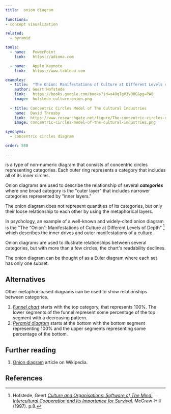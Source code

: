 ```yaml
---
title:  onion diagram
  
functions:
- concept visualization

related:
  - pyramid

tools:
  - name:   PowerPoint
    link:   https://adioma.com

  - name:   Apple Keynote
    link:   https://www.tableau.com

examples:
  - title:  "The Onion: Manifestations of Culture at Different Levels of Depth"
    author: Geert Hofstede
    link:   https://books.google.com/books?id=o4OqTgV3V00C&pg=PA8
    image:  hofstede-culture-onion.png 
    
  - title: Concentric Circles Model of The Cultural Industries
    name:  David Throsby
    link:  https://www.researchgate.net/figure/The-concentric-circles-model-of-the-cultural-industries_fig1_248952696
    image: concentric-circles-model-of-the-cultural-industries.png 

synonyms:
  - concentric circles diagram

order: 580

---
```

is a type of non-numeric diagram that consists of concentric circles representing categories. Each outer ring represents a category that includes all of its inner circles. 

<!--more-->

Onion diagrams are used to describe the relationship of several ***categories*** where one broad category is the "outer layer" that includes narrower categories represented by "inner layers."

The onion diagram does not represent quantities of its categories, but only their loose relationship to each other by using the metaphorical layers.

In psychology, an example of a well-known and widely-cited onion diagram is the "The “Onion”: Manifestations of Culture at Different Levels of Depth" [^hofstede] which describes the inner drives and outer manifestations of a culture.

Onion diagrams are used to illustrate relationships between several categories, but with more than a few circles, the chart's readability declines.

The onion diagram can be thought of as a Euler diagram where each set has only one subset.

## Alternatives
Other metaphor-based diagrams can be used to show relationships between categories.
1. [*Funnel chart*](/funnel-chart) starts with the top category, that represents 100%. The lower segments of the funnel represent some percentage of the top segment with a decreasing pattern.
2. [*Pyramid diagram*](/pyramid-diagram) starts at the bottom with the bottom segment representing 100% and the upper segments representing some percentage of the bottom.


## Further reading
1. [Onion diagram](https://en.wikipedia.org/wiki/Onion_diagram) article on Wikipedia.

## References
[^hofstede]: Hofstede, Geert [*Culture and Organisations: Software of The Mind: Intercultural Cooperation and Its Importance for Survival.*](https://books.google.com/books?id=o4OqTgV3V00C&pg=PA8) McGraw-Hill (1997). p.8.
